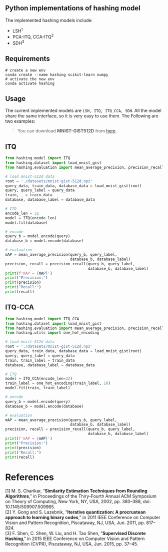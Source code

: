 Python implementations of hashing model
---------------------------------------

The implemented hashing models include:
- LSH<sup>1</sup>
- PCA-ITQ, CCA-ITQ<sup>2</sup>
- SDH<sup>3</sup>

Requirements
------------

```
# create a new env
conda create --name hashing scikit-learn numpy
# activate the new env
conda activate hashing
```

Usage
------

The current implemented models are `LSH, ITQ, ITQ_CCA, SDH`. All the model share the same interface,
so it is very easy to use them. The Following are two examples:

> You can download **MNIST-GIST512D** from [here](https://drive.google.com/open?id=14MG9OGekFROlbe-aLHuNlRMiFZITHFhh).

## ITQ

```python
from hashing.model import ITQ
from hashing.dataset import load_mnist_gist
from hashing.evaluation import mean_average_precision, precision_recall

# load mnist-512d data
root = './datasets/mnist-gist-512d.npz'
query_data, train_data, database_data = load_mnist_gist(root)
query, query_label = query_data
train, _ = train_data
database, database_label = database_data

# ITQ
encode_len = 32
model = ITQ(encode_len)
model.fit(database)

# encode
query_b = model.encode(query)
database_b = model.encode(database)

# evaluation
mAP = mean_average_precision(query_b, query_label,
                             database_b, database_label)
precision, recall = precision_recall(query_b, query_label,
                                     database_b, database_label)
print(f'mAP = {mAP}')
print("Precision:")
print(precision)
print("Recall:")
print(recall)
```

## ITQ-CCA

```python
from hashing.model import ITQ_CCA
from hashing.dataset import load_mnist_gist
from hashing.evaluation import mean_average_precision, precision_recall
from hashing.utils import one_hot_encoding

# load mnist-512d data
root = './datasets/mnist-gist-512d.npz'
query_data, train_data, database_data = load_mnist_gist(root)
query, query_label = query_data
train, train_label = train_data
database, database_label = database_data

# ITQ
model = ITQ_CCA(encode_len=32)
train_label = one_hot_encoding(train_label, 10)
model.fit(train, train_label)

# encode
query_b = model.encode(query)
database_b = model.encode(database)

# evaluation
mAP = mean_average_precision(query_b, query_label,
                             database_b, database_label)
precision, recall = precision_recall(query_b, query_label,
                                     database_b, database_label)
print(f'mAP = {mAP}')
print("Precision:")
print(precision)
print("Recall:")
print(recall)
```

# References

[1] M. S. Charikar, “**Similarity Estimation Techniques from Rounding Algorithms**,” in Proceedings of the Thiry-Fourth Annual ACM Symposium on Theory of Computing, New York, NY, USA, 2002, pp. 380–388, doi: 10.1145/509907.509965.  
[2] Y. Gong and S. Lazebnik, “**Iterative quantization: A procrustean approach to learning binary codes**,” in 2011 IEEE Conference on Computer Vision and Pattern Recognition, Piscataway, NJ, USA, Jun. 2011, pp. 817–824.  
[3] F. Shen, C. Shen, W. Liu, and H. Tao Shen, “**Supervised Discrete Hashing**,” in 2015 IEEE Conference on Computer Vision and Pattern Recognition (CVPR), Piscataway, NJ, USA, Jun. 2015, pp. 37–45.
